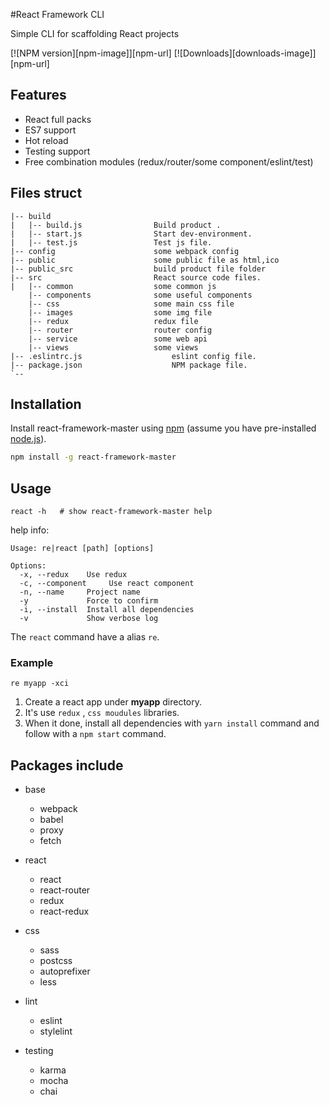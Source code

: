 #React Framework CLI

Simple CLI for scaffolding React projects 

[![NPM version][npm-image]][npm-url] [![Downloads][downloads-image]][npm-url]

## Features

* React full packs
* ES7 support
* Hot reload
* Testing support
* Free combination modules (redux/router/some component/eslint/test)


## Files struct
```
|-- build
|   |-- build.js				Build product .
|   |-- start.js				Start dev-environment.
|   |-- test.js				    Test js file.
|-- config                      some webpack config
|-- public                      some public file as html,ico
|-- public_src                  build product file folder
|-- src							React source code files.
|   |-- common                  some common js
    |-- components              some useful components
    |-- css                     some main css file
    |-- images                  some img file
    |-- redux                   redux file
    |-- router                  router config
    |-- service                 some web api
    |-- views                   some views
|-- .eslintrc.js					eslint config file.
|-- package.json					NPM package file.
`--

```

## Installation

Install react-framework-master using [npm](https://www.npmjs.com/) (assume you have pre-installed [node.js](https://nodejs.org/)).

```bash
npm install -g react-framework-master
```

## Usage

```
react -h   # show react-framework-master help
```
help info:
```
Usage: re|react [path] [options]

Options:
  -x, --redux    Use redux
  -c, --component     Use react component
  -n, --name     Project name
  -y             Force to confirm
  -i, --install  Install all dependencies
  -v             Show verbose log
```

The `react` command have a alias `re`.

### Example

```
re myapp -xci 
```
1. Create a react app under **myapp** directory.
2. It's use `redux` , `css moudules` libraries. 
3. When it done, install all dependencies with `yarn install` command and follow with a `npm start` command. 

## Packages include

* base
	* webpack
	* babel
	* proxy
	* fetch

* react
	* react
	* react-router
	* redux
	* react-redux

* css
	* sass
	* postcss
	* autoprefixer
	* less

* lint
	* eslint
    * stylelint

* testing
	* karma
	* mocha
	* chai

